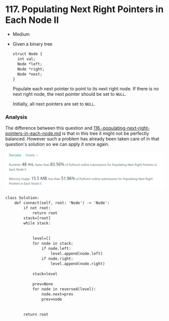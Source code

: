# 117. Populating Next Right Pointers in Each Node II

* Medium
*   Given a binary tree

    ```
    struct Node {
      int val;
      Node *left;
      Node *right;
      Node *next;
    }
    ```

    Populate each next pointer to point to its next right node. If there is no next right node, the next pointer should be set to `NULL`.

    Initially, all next pointers are set to `NULL`.

### Analysis&#x20;

The difference between this question and [116.-populating-next-right-pointers-in-each-node.md](116.-populating-next-right-pointers-in-each-node.md "mention") is that in this tree it might not be perfectly balanced. However such a problem has already been taken care of in that question's solution so we can apply it once again.&#x20;

![](<../.gitbook/assets/image (19) (1) (1).png>)

```
class Solution:
    def connect(self, root: 'Node') -> 'Node':
        if not root:
            return root
        stack=[root]
        while stack:


            level=[]
            for node in stack:
                if node.left:
                    level.append(node.left)
                if node.right:
                    level.append(node.right)
            
            stack=level

            prev=None
            for node in reversed(level): 
                node.next=prev
                prev=node

            
        return root
```
